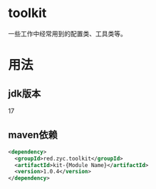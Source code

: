 # toolkit
一些工作中经常用到的配置类、工具类等。
# 用法
## jdk版本
17
## maven依赖
```xml
<dependency>
  <groupId>red.zyc.toolkit</groupId>
  <artifactId>kit-{Module Name}</artifactId>
  <version>1.0.4</version>
</dependency>

